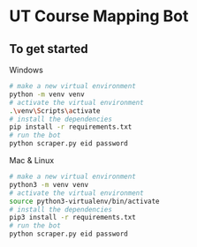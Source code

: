 # UT Course Mapping Bot

## To get started

Windows
```bash
# make a new virtual environment 
python -m venv venv
# activate the virtual environment
.\venv\Scripts\activate
# install the dependencies
pip install -r requirements.txt
# run the bot
python scraper.py eid password
```

Mac & Linux

```bash
# make a new virtual environment 
python3 -m venv venv
# activate the virtual environment
source python3-virtualenv/bin/activate
# install the dependencies
pip3 install -r requirements.txt
# run the bot
python scraper.py eid password
```